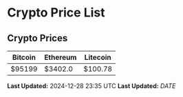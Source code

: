 # Crypto Price List

## Crypto Prices
| Bitcoin | Ethereum | Litecoin |
| ------- | -------- | -------- |
| $95199 | $3402.0 | $100.78 |
**Last Updated:** 2024-12-28 23:35 UTC
**Last Updated:** $DATE$
